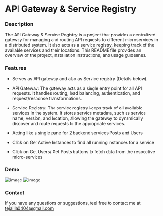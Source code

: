 # API Gateway & Service Registry

### Description

The API Gateway & Service Registry is a project that provides a centralized gateway for managing and routing API requests to different microservices in a distributed system. It also acts as a service registry, keeping track of the available services and their locations. This README file provides an overview of the project, installation instructions, and usage guidelines.

### Features

- Serves as API gateway and also as Service registry (Details below).

- API Gateway: The gateway acts as a single entry point for all API requests. It handles routing, load balancing, authentication, and request/response transformations.

- Service Registry: The service registry keeps track of all available services in the system. It stores service metadata, such as service name, version, and location, allowing the gateway to dynamically discover and route requests to the appropriate services.

- Acting like a single pane for 2 backend services Posts and Users

- Click on Get Active Instances to find all running instances for a service

- Click on Get Users/ Get Posts buttons to fetch data from the respective micro-services


### Demo
![image](https://github.com/teja0404/APIGateway-ServiceRegistry/assets/38076041/e006cbe3-e749-4451-9c07-738a2c8b611d)
![image](https://github.com/teja0404/APIGateway-ServiceRegistry/assets/38076041/1b39bde5-9a6b-4594-a6bd-322ceaeac3f4)


### Contact
If you have any questions or suggestions, feel free to contact me at tejailla0404@gmail.com
